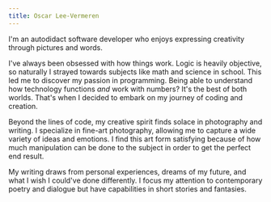 ```yaml
---
title: Oscar Lee-Vermeren
---
```


I'm an autodidact software developer who enjoys expressing creativity through pictures and words.

I've always been obsessed with how things work. Logic is heavily objective, so naturally I strayed towards subjects like math and science in school. This led me to discover my passion in programming. Being able to understand how technology functions *and* work with numbers? It's the best of both worlds. That's when I decided to embark on my journey of coding and creation.

Beyond the lines of code, my creative spirit finds solace in photography and writing. I specialize in fine-art photography, allowing me to capture a wide variety of ideas and emotions. I find this art form satisfying because of how much manipulation can be done to the subject in order to get the perfect end result.

My writing draws from personal experiences, dreams of my future, and what I wish I could've done differently. I focus my attention to contemporary poetry and dialogue but have capabilities in short stories and fantasies.
